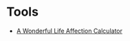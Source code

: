# Tools

* [A Wonderful Life Affection Calculator](https://hmawl-affection.harvestmoonspeedruns.com)
